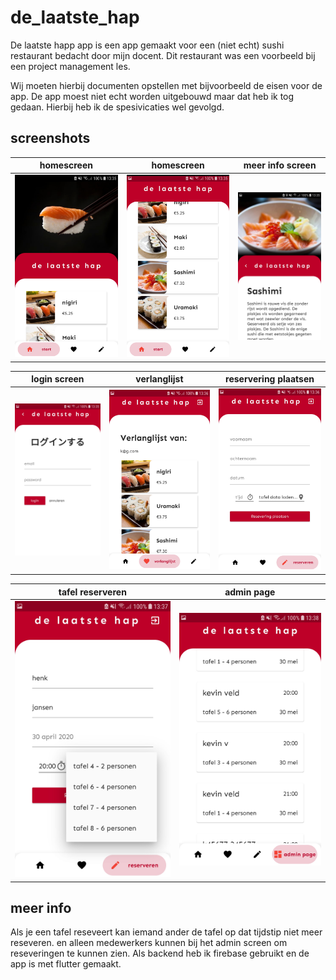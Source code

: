 # de_laatste_hap
De laatste happ app is een app gemaakt voor een (niet echt) sushi restaurant bedacht door mijn docent.
Dit restaurant was een voorbeeld bij een project management les.

Wij moeten hierbij documenten opstellen met bijvoorbeeld de eisen voor de app.
De app moest niet echt worden uitgebouwd maar dat heb ik tog gedaan.
Hierbij heb ik de spesivicaties wel gevolgd.

## screenshots

homescreen | homescreen |meer info screen
:----------:|:---------:|:--------:|
![](https://github.com/kevinveld2001/de_laatste_hap/blob/master/screenshot/Screenshot_20200419-133515.jpg) | ![](https://github.com/kevinveld2001/de_laatste_hap/blob/master/screenshot/Screenshot_20200419-133524.jpg) | ![](https://raw.githubusercontent.com/kevinveld2001/de_laatste_hap/master/screenshot/Screenshot_20200419-133531.jpg?token=AK3MNWV6X4KDAOPSV67D35K6TWG5S)

login screen | verlanglijst | reservering plaatsen
:--------:|:-------:|:------:
![](https://raw.githubusercontent.com/kevinveld2001/de_laatste_hap/master/screenshot/Screenshot_20200419-133544.jpg?token=AK3MNWRT2L2PODKHSAYF5WS6TWHDU)|![](https://github.com/kevinveld2001/de_laatste_hap/blob/master/screenshot/Screenshot_20200419-133637.jpg?raw=true)|![](https://github.com/kevinveld2001/de_laatste_hap/blob/master/screenshot/Screenshot_20200419-133647.jpg?raw=true)

tafel reserveren | admin page
:-----:|:-----:
![](https://github.com/kevinveld2001/de_laatste_hap/blob/master/screenshot/Screenshot_20200419-133743.jpg?raw=true)|![](https://github.com/kevinveld2001/de_laatste_hap/blob/master/screenshot/Screenshot_20200419-133814.jpg?raw=true)

## meer info
Als je een tafel reseveert kan iemand ander de tafel op dat tijdstip niet meer reseveren. en alleen medewerkers kunnen bij het admin screen om reseveringen te kunnen zien.
Als backend heb ik firebase gebruikt en de app is met flutter gemaakt.


